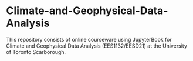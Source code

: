 # Climate-and-Geophysical-Data-Analysis

This repository consists of online courseware using JupyterBook for Climate and Geophysical Data Analysis (EES1132/EESD21) at the University of Toronto Scarborough.
